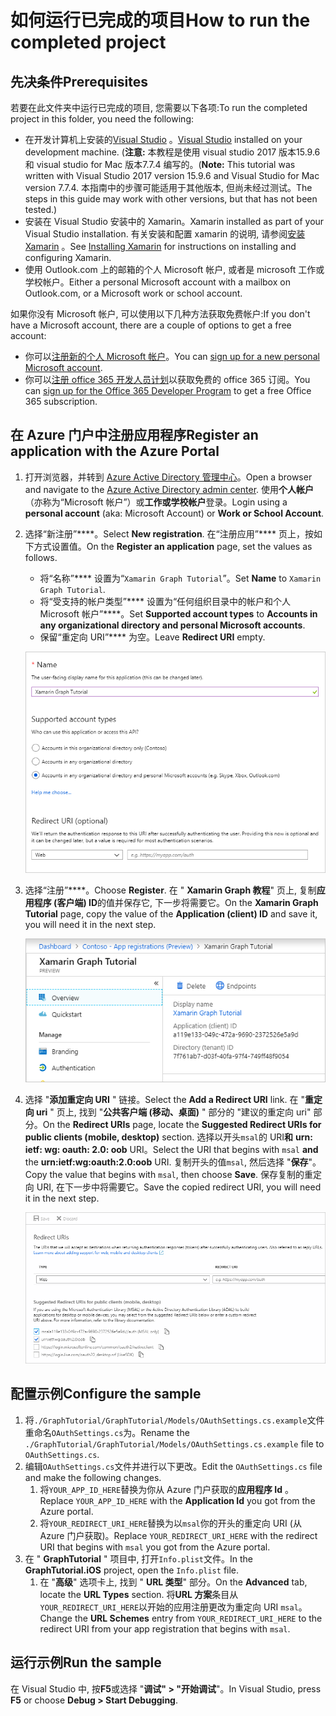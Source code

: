 # <a name="how-to-run-the-completed-project"></a><span data-ttu-id="a8399-101">如何运行已完成的项目</span><span class="sxs-lookup"><span data-stu-id="a8399-101">How to run the completed project</span></span>

## <a name="prerequisites"></a><span data-ttu-id="a8399-102">先决条件</span><span class="sxs-lookup"><span data-stu-id="a8399-102">Prerequisites</span></span>

<span data-ttu-id="a8399-103">若要在此文件夹中运行已完成的项目, 您需要以下各项:</span><span class="sxs-lookup"><span data-stu-id="a8399-103">To run the completed project in this folder, you need the following:</span></span>

- <span data-ttu-id="a8399-104">在开发计算机上安装的[Visual Studio](https://visualstudio.microsoft.com/vs/) 。</span><span class="sxs-lookup"><span data-stu-id="a8399-104">[Visual Studio](https://visualstudio.microsoft.com/vs/) installed on your development machine.</span></span> <span data-ttu-id="a8399-105">(**注意:** 本教程是使用 visual studio 2017 版本15.9.6 和 visual studio for Mac 版本7.7.4 编写的。</span><span class="sxs-lookup"><span data-stu-id="a8399-105">(**Note:** This tutorial was written with Visual Studio 2017 version 15.9.6 and Visual Studio for Mac version 7.7.4.</span></span> <span data-ttu-id="a8399-106">本指南中的步骤可能适用于其他版本, 但尚未经过测试。</span><span class="sxs-lookup"><span data-stu-id="a8399-106">The steps in this guide may work with other versions, but that has not been tested.)</span></span>
- <span data-ttu-id="a8399-107">安装在 Visual Studio 安装中的 Xamarin。</span><span class="sxs-lookup"><span data-stu-id="a8399-107">Xamarin installed as part of your Visual Studio installation.</span></span> <span data-ttu-id="a8399-108">有关安装和配置 xamarin 的说明, 请参阅[安装 Xamarin](https://docs.microsoft.com/xamarin/cross-platform/get-started/installation) 。</span><span class="sxs-lookup"><span data-stu-id="a8399-108">See [Installing Xamarin](https://docs.microsoft.com/xamarin/cross-platform/get-started/installation) for instructions on installing and configuring Xamarin.</span></span>
- <span data-ttu-id="a8399-109">使用 Outlook.com 上的邮箱的个人 Microsoft 帐户, 或者是 microsoft 工作或学校帐户。</span><span class="sxs-lookup"><span data-stu-id="a8399-109">Either a personal Microsoft account with a mailbox on Outlook.com, or a Microsoft work or school account.</span></span>

<span data-ttu-id="a8399-110">如果你没有 Microsoft 帐户, 可以使用以下几种方法获取免费帐户:</span><span class="sxs-lookup"><span data-stu-id="a8399-110">If you don't have a Microsoft account, there are a couple of options to get a free account:</span></span>

- <span data-ttu-id="a8399-111">你可以[注册新的个人 Microsoft 帐户](https://signup.live.com/signup?wa=wsignin1.0&rpsnv=12&ct=1454618383&rver=6.4.6456.0&wp=MBI_SSL_SHARED&wreply=https://mail.live.com/default.aspx&id=64855&cbcxt=mai&bk=1454618383&uiflavor=web&uaid=b213a65b4fdc484382b6622b3ecaa547&mkt=E-US&lc=1033&lic=1)。</span><span class="sxs-lookup"><span data-stu-id="a8399-111">You can [sign up for a new personal Microsoft account](https://signup.live.com/signup?wa=wsignin1.0&rpsnv=12&ct=1454618383&rver=6.4.6456.0&wp=MBI_SSL_SHARED&wreply=https://mail.live.com/default.aspx&id=64855&cbcxt=mai&bk=1454618383&uiflavor=web&uaid=b213a65b4fdc484382b6622b3ecaa547&mkt=E-US&lc=1033&lic=1).</span></span>
- <span data-ttu-id="a8399-112">你可以[注册 office 365 开发人员计划](https://developer.microsoft.com/office/dev-program)以获取免费的 office 365 订阅。</span><span class="sxs-lookup"><span data-stu-id="a8399-112">You can [sign up for the Office 365 Developer Program](https://developer.microsoft.com/office/dev-program) to get a free Office 365 subscription.</span></span>

## <a name="register-an-application-with-the-azure-portal"></a><span data-ttu-id="a8399-113">在 Azure 门户中注册应用程序</span><span class="sxs-lookup"><span data-stu-id="a8399-113">Register an application with the Azure Portal</span></span>

1. <span data-ttu-id="a8399-114">打开浏览器，并转到 [Azure Active Directory 管理中心](https://aad.portal.azure.com)。</span><span class="sxs-lookup"><span data-stu-id="a8399-114">Open a browser and navigate to the [Azure Active Directory admin center](https://aad.portal.azure.com).</span></span> <span data-ttu-id="a8399-115">使用**个人帐户**（亦称为“Microsoft 帐户”）或**工作或学校帐户**登录。</span><span class="sxs-lookup"><span data-stu-id="a8399-115">Login using a **personal account** (aka: Microsoft Account) or **Work or School Account**.</span></span>

1. <span data-ttu-id="a8399-116">选择“新注册”\*\*\*\*。</span><span class="sxs-lookup"><span data-stu-id="a8399-116">Select **New registration**.</span></span> <span data-ttu-id="a8399-117">在“注册应用”\*\*\*\* 页上，按如下方式设置值。</span><span class="sxs-lookup"><span data-stu-id="a8399-117">On the **Register an application** page, set the values as follows.</span></span>

    - <span data-ttu-id="a8399-118">将“名称”\*\*\*\* 设置为“`Xamarin Graph Tutorial`”。</span><span class="sxs-lookup"><span data-stu-id="a8399-118">Set **Name** to `Xamarin Graph Tutorial`.</span></span>
    - <span data-ttu-id="a8399-119">将“受支持的帐户类型”\*\*\*\* 设置为“任何组织目录中的帐户和个人 Microsoft 帐户”\*\*\*\*。</span><span class="sxs-lookup"><span data-stu-id="a8399-119">Set **Supported account types** to **Accounts in any organizational directory and personal Microsoft accounts**.</span></span>
    - <span data-ttu-id="a8399-120">保留“重定向 URI”\*\*\*\* 为空。</span><span class="sxs-lookup"><span data-stu-id="a8399-120">Leave **Redirect URI** empty.</span></span>

    !["注册应用程序" 页的屏幕截图](../../tutorial/images/aad-register-an-app.png)

1. <span data-ttu-id="a8399-122">选择“注册”\*\*\*\*。</span><span class="sxs-lookup"><span data-stu-id="a8399-122">Choose **Register**.</span></span> <span data-ttu-id="a8399-123">在 " **Xamarin Graph 教程**" 页上, 复制**应用程序 (客户端) ID**的值并保存它, 下一步将需要它。</span><span class="sxs-lookup"><span data-stu-id="a8399-123">On the **Xamarin Graph Tutorial** page, copy the value of the **Application (client) ID** and save it, you will need it in the next step.</span></span>

    ![新应用注册的应用程序 ID 的屏幕截图](../../tutorial/images/aad-application-id.png)

1. <span data-ttu-id="a8399-125">选择 "**添加重定向 URI** " 链接。</span><span class="sxs-lookup"><span data-stu-id="a8399-125">Select the **Add a Redirect URI** link.</span></span> <span data-ttu-id="a8399-126">在 "**重定向 uri** " 页上, 找到 "**公共客户端 (移动、桌面)** " 部分的 "建议的重定向 uri" 部分。</span><span class="sxs-lookup"><span data-stu-id="a8399-126">On the **Redirect URIs** page, locate the **Suggested Redirect URIs for public clients (mobile, desktop)** section.</span></span> <span data-ttu-id="a8399-127">选择以开头`msal`的 URI**和** **urn: ietf: wg: oauth: 2.0: oob** URI。</span><span class="sxs-lookup"><span data-stu-id="a8399-127">Select the URI that begins with `msal` **and** the **urn:ietf:wg:oauth:2.0:oob** URI.</span></span> <span data-ttu-id="a8399-128">复制开头的值`msal`, 然后选择 "**保存**"。</span><span class="sxs-lookup"><span data-stu-id="a8399-128">Copy the value that begins with `msal`, then choose **Save**.</span></span> <span data-ttu-id="a8399-129">保存复制的重定向 URI, 在下一步中将需要它。</span><span class="sxs-lookup"><span data-stu-id="a8399-129">Save the copied redirect URI, you will need it in the next step.</span></span>

    !["重定向 uri" 页的屏幕截图](../../tutorial/images/aad-redirect-uris.png)

## <a name="configure-the-sample"></a><span data-ttu-id="a8399-131">配置示例</span><span class="sxs-lookup"><span data-stu-id="a8399-131">Configure the sample</span></span>

1. <span data-ttu-id="a8399-132">将`./GraphTutorial/GraphTutorial/Models/OAuthSettings.cs.example`文件重命名`OAuthSettings.cs`为。</span><span class="sxs-lookup"><span data-stu-id="a8399-132">Rename the `./GraphTutorial/GraphTutorial/Models/OAuthSettings.cs.example` file to `OAuthSettings.cs`.</span></span>
1. <span data-ttu-id="a8399-133">编辑`OAuthSettings.cs`文件并进行以下更改。</span><span class="sxs-lookup"><span data-stu-id="a8399-133">Edit the `OAuthSettings.cs` file and make the following changes.</span></span>
    1. <span data-ttu-id="a8399-134">将`YOUR_APP_ID_HERE`替换为你从 Azure 门户获取的**应用程序 Id** 。</span><span class="sxs-lookup"><span data-stu-id="a8399-134">Replace `YOUR_APP_ID_HERE` with the **Application Id** you got from the Azure portal.</span></span>
    1. <span data-ttu-id="a8399-135">将`YOUR_REDIRECT_URI_HERE`替换为以`msal`你的开头的重定向 URI (从 Azure 门户获取)。</span><span class="sxs-lookup"><span data-stu-id="a8399-135">Replace `YOUR_REDIRECT_URI_HERE` with the redirect URI that begins with `msal` you got from the Azure portal.</span></span>
1. <span data-ttu-id="a8399-136">在 " **GraphTutorial** " 项目中, 打开`Info.plist`文件。</span><span class="sxs-lookup"><span data-stu-id="a8399-136">In the **GraphTutorial.iOS** project, open the `Info.plist` file.</span></span>
    1. <span data-ttu-id="a8399-137">在 "**高级**" 选项卡上, 找到 " **URL 类型**" 部分。</span><span class="sxs-lookup"><span data-stu-id="a8399-137">On the **Advanced** tab, locate the **URL Types** section.</span></span> <span data-ttu-id="a8399-138">将**URL 方案**条目从`YOUR_REDIRECT_URI_HERE`以开始的应用注册更改为重定向 URI `msal`。</span><span class="sxs-lookup"><span data-stu-id="a8399-138">Change the **URL Schemes** entry from `YOUR_REDIRECT_URI_HERE` to the redirect URI from your app registration that begins with `msal`.</span></span>

## <a name="run-the-sample"></a><span data-ttu-id="a8399-139">运行示例</span><span class="sxs-lookup"><span data-stu-id="a8399-139">Run the sample</span></span>

<span data-ttu-id="a8399-140">在 Visual Studio 中, 按**F5**或选择 "**调试" > "开始调试**"。</span><span class="sxs-lookup"><span data-stu-id="a8399-140">In Visual Studio, press **F5** or choose **Debug > Start Debugging**.</span></span>